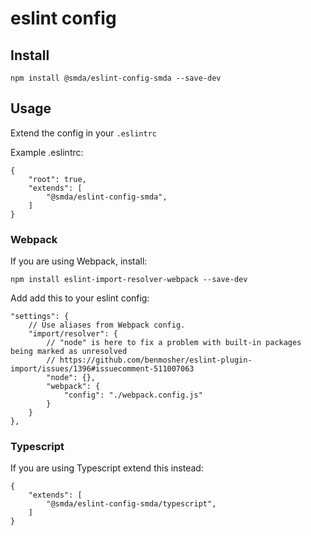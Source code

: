 # eslint config

## Install

    npm install @smda/eslint-config-smda --save-dev

## Usage

Extend the config in your `.eslintrc`

Example .eslintrc:

    {
        "root": true,
        "extends": [
            "@smda/eslint-config-smda",
        ]
    }

### Webpack

If you are using Webpack, install:

    npm install eslint-import-resolver-webpack --save-dev

Add add this to your eslint config:

    "settings": {
        // Use aliases from Webpack config.
        "import/resolver": {
            // "node" is here to fix a problem with built-in packages being marked as unresolved
            // https://github.com/benmosher/eslint-plugin-import/issues/1396#issuecomment-511007063
            "node": {},
            "webpack": {
                "config": "./webpack.config.js"
            }
        }
    },

### Typescript

If you are using Typescript extend this instead:

    {
        "extends": [
            "@smda/eslint-config-smda/typescript",
        ]
    }

